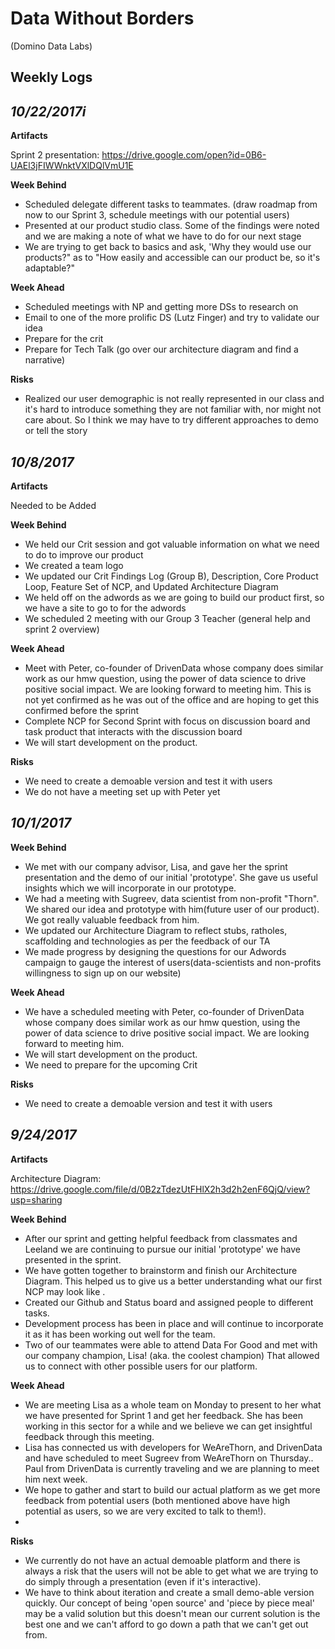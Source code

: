 # Data Without Borders 
(Domino Data Labs)

## Weekly Logs

*10/22/2017i*
---
**Artifacts**

Sprint 2 presentation: https://drive.google.com/open?id=0B6-UAEl3jFIWWnktVXlDQlVmU1E

**Week Behind**

- Scheduled delegate different tasks to teammates. (draw roadmap from now to our Sprint 3, schedule meetings with our potential users)
- Presented at our product studio class. Some of the findings were noted and we are making a note of what we have to do for our next stage
- We are trying to get back to basics and ask, 'Why they would use our products?" as to "How easily and accessible can our product be, so it's adaptable?"

**Week Ahead**

- Scheduled meetings with NP and getting more DSs to research on
- Email to one of the more prolific DS (Lutz Finger) and try to validate our idea
- Prepare for the crit
- Prepare for Tech Talk (go over our architecture diagram and find a narrative)

**Risks**

- Realized our user demographic is not really represented in our class and it's hard to introduce something they are not familiar with, nor might not care about. So I think we may have to try different approaches to demo or tell the story


*10/8/2017*
---
**Artifacts**

Needed to be Added

**Week Behind**

- We held our Crit session and got valuable information on what we need to do to improve our product
- We created a team logo
- We updated our Crit Findings Log (Group B), Description, Core Product Loop, Feature Set of NCP, and Updated Architecture Diagram
- We held off on the adwords as we are going to build our product first, so we have a site to go to for the adwords
- We scheduled 2 meeting with our Group 3 Teacher (general help and sprint 2 overview)

**Week Ahead**

- Meet with Peter, co-founder of  DrivenData whose company does similar work as our hmw question, using the power of data science to drive positive social impact. We are looking forward to meeting him.  This is not yet confirmed as he was out of the office and are hoping to get this confirmed before the sprint
- Complete NCP for Second Sprint with focus on discussion board and task product that interacts with the discussion board
- We will start development on the product.

**Risks**
- We need to create a demoable version and test it with users
- We do not have a meeting set up with Peter yet


*10/1/2017*
---
**Week Behind**

- We met with our company advisor, Lisa, and gave her the sprint presentation and the demo of our initial 'prototype'. She gave us useful insights which we will incorporate in our prototype.
- We had a meeting with Sugreev, data scientist from non-profit "Thorn". We shared our idea and prototype with him(future user of our product). We got really valuable feedback from him.
- We updated our Architecture Diagram to reflect stubs, ratholes, scaffolding and technologies as per the feedback of our TA
- We made progress by designing the questions for our Adwords campaign to gauge the interest of users(data-scientists and non-profits willingness to sign up on our website)

**Week Ahead**

- We have a scheduled meeting with Peter, co-founder of  DrivenData whose company does similar work as our hmw question, using the power of data science to drive positive social impact. We are looking forward to meeting him.
- We will start development on the product.
- We need to prepare for the upcoming Crit

**Risks**
- We need to create a demoable version and test it with users


*9/24/2017*
---
**Artifacts**

Architecture Diagram: https://drive.google.com/file/d/0B2zTdezUtFHlX2h3d2h2enF6QjQ/view?usp=sharing

**Week Behind**

- After our sprint and getting helpful feedback from classmates and Leeland we are continuing to pursue our initial 'prototype' we have presented in the sprint. 
- We have gotten together to brainstorm and finish our Architecture Diagram. This helped us to give us a better understanding what our first NCP may look like .
- Created our Github and Status board and assigned people to different tasks.
- Development process has been in place and will continue to incorporate it as it has been working out well for the team.
- Two of our teammates were able to attend Data For Good and met with our company champion, Lisa! (aka. the coolest champion) That allowed us to connect with other possible users for our platform.

**Week Ahead**

- We are meeting Lisa as a whole team on Monday to present to her what we have presented for Sprint 1 and get her feedback. She has been working in this sector for a while and we believe we can get insightful feedback through this meeting.
- Lisa has connected us with developers for WeAreThorn, and DrivenData and have scheduled to meet Sugreev from WeAreThorn on Thursday.. Paul from DrivenData is currently traveling and we are planning to meet him next week.
- We hope to gather and start to build our actual platform as we get more feedback from potential users (both mentioned above have high potential as users, so we are very excited to talk to them!).
- 

**Risks**

- We currently do not have an actual demoable platform and there is always a risk that the users will not be able to get what we are trying to do simply through a presentation (even if it's interactive). 
- We have to think about iteration and create a small demo-able version quickly. Our concept of being 'open source' and 'piece by piece meal' may be a valid solution but this doesn't mean our current solution is the best one and we can't afford to go down a path that we can't get out from.

